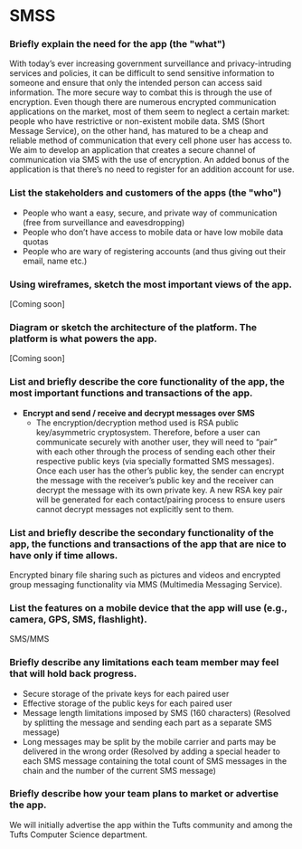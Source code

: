 # SMSS
### Briefly explain the need for the app (the "what")
With today’s ever increasing government surveillance and privacy-intruding services and policies, it can be difficult to send sensitive information to someone and ensure that only the intended person can access said information. The more secure way to combat this is through the use of encryption. Even though there are numerous encrypted communication applications on the market, most of them seem to neglect a certain market: people who have restrictive or non-existent mobile data. SMS (Short Message Service), on the other hand, has matured to be a cheap and reliable method of communication that every cell phone user has access to. We aim to develop an application that creates a secure channel of communication via SMS with the use of encryption. An added bonus of the application is that there’s no need to register for an addition account for use. 

### List the stakeholders and customers of the apps (the "who")
* People who want a easy, secure, and private way of communication (free from surveillance and eavesdropping)
* People who don’t have access to mobile data or have low mobile data quotas
* People who are wary of registering accounts (and thus giving out their email, name etc.)

### Using wireframes, sketch the most important views of the app.
[Coming soon]

### Diagram or sketch the architecture of the platform. The platform is what powers the app. 
[Coming soon]

### List and briefly describe the core functionality of the app, the most important functions and transactions of the app.
* **Encrypt and send / receive and decrypt messages over SMS**
  * The encryption/decryption method used is RSA public key/asymmetric cryptosystem. Therefore, before a user can communicate securely with another user, they will need to “pair” with each other through the process of sending each other their respective public keys (via specially formatted SMS messages). Once each user has the other’s public key, the sender can encrypt the message with the receiver’s public key and the receiver can decrypt the message with its own private key. A new RSA key pair will be generated for each contact/pairing process to ensure users cannot decrypt messages not explicitly sent to them.  

### List and briefly describe the secondary functionality of the app, the functions and transactions of the app that are nice to have only if time allows.
Encrypted binary file sharing such as pictures and videos and encrypted group messaging functionality via MMS (Multimedia Messaging Service).


### List the features on a mobile device that the app will use (e.g., camera, GPS, SMS, flashlight).
SMS/MMS

### Briefly describe any limitations each team member may feel that will hold back progress.
* Secure storage of the private keys for each paired user
* Effective storage of the public keys for each paired user
* Message length limitations imposed by SMS (160 characters) (Resolved by splitting the message and sending each part as a separate SMS message) 
* Long messages may be split by the mobile carrier and parts may be delivered in the wrong order (Resolved by adding a special header to each SMS message containing the total count of SMS messages in the chain and the number of the current SMS message)

### Briefly describe how your team plans to market or advertise the app.
We will initially advertise the app within the Tufts community and among the Tufts Computer Science department. 
